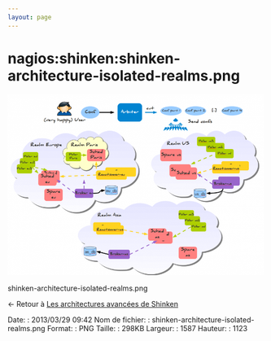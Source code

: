 ```yaml
---
layout: page
---
```


nagios:shinken:shinken-architecture-isolated-realms.png
=======================================================

[![shinken-architecture-isolated-realms.png](../../../assets/media/nagios/shinken/shinken-architecture-isolated-realms.png@cache=&w=900&h=636 "shinken-architecture-isolated-realms.png")](../../../assets/media/nagios/shinken/shinken-architecture-isolated-realms.png@cache= "Afficher le fichier original")

shinken-architecture-isolated-realms.png

← Retour à [Les architectures avancées de
Shinken](../../../shinken/shinken-advanced-architecture.html "shinken:shinken-advanced-architecture")

Date:
:   2013/03/29 09:42
Nom de fichier:
:   shinken-architecture-isolated-realms.png
Format:
:   PNG
Taille:
:   298KB
Largeur:
:   1587
Hauteur:
:   1123

